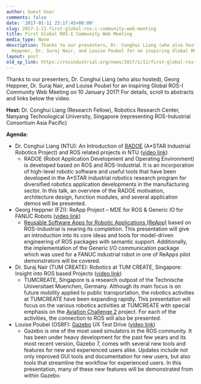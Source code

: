 ```yaml
---
author: Guest User
comments: false
date: '2017-01-11 23:17:45+00:00'
slug: 2017-1-11-first-global-ros-i-community-web-meeting
title: First Global ROS-I Community Web Meeting
media_type: None
description: Thanks to our presenters, Dr. Conghui Liang (who also hosted), Georg
  Heppner, Dr. Suraj Nair, and Louise Poubel for an inspiring Global ROS-I ...
layout: post
old_sp_link: https://rosindustrial.org/news/2017/1/11/first-global-ros-i-community-web-meeting
---
```


Thanks to our presenters, Dr. Conghui Liang (who also hosted), Georg Heppner, Dr. Suraj Nair, and Louise Poubel for an inspiring Global ROS-I Community Web Meeting on 10 January 2017! For details, scroll to abstracts and links below the video.

**Host:** Dr. Conghui Liang (Research Fellow), Robotics Research Center, Nanyang Technological University, Singapore
(representing ROS-Industrial Consortium Asia Pacific)

**Agenda:**

* Dr. Conghui Liang (NTU): An Introduction of [RADOE](http://www.singaporerobotics.org/wp8-radoe) (A*STAR Industrial Robotics Project) and ROS related projects in NTU ([video link](https://youtu.be/GdS0W0lBRmM))
	+ RADOE (Robot Application Development and Operating Environment) is developed based on ROS and ROS-Industrial. It is an incorporation of high-level robotic software and useful tools that have been developed in the A*STAR industrial robotics research program for diversified robotics application developments in the manufacturing sector. In this talk, an overview of the RADOE motivation, architecture design, function modules, and several application demos will be presented.
* Georg Heppner (FZI): ReApp Project – MDE for ROS & Generic IO for FANUC Robots ([video link](https://youtu.be/nb5iPdNjvNU))
	+ [Reusable Software Apps for Robotic Applications (ReApp)](http://www.reapp-projekt.de/index.php?id=reapp_home) based on ROS-Industrial is nearing its completion. This presentation will give an introduction into its core ideas and tools for model-driven engineering of ROS packages with semantic support. Additionally, the implementation of the Generic I/O communication package which was used for a FANUC industrial robot in one of ReApps pilot demonstrators will be covered.
* Dr. Suraj Nair (TUM CREATE): Robotics at TUM CREATE, Singapore: Insight into ROS based Projects ([video link](https://youtu.be/UDYdwV0wfok))
	+ TUMCREATE, Singapore is a research outpost of the Technische Universitaet Muenchen, Germany. Although its main focus is on future mobility applied to public transportation, the robotics activities at TUMCREATE have been expanding rapidly. This presentation will focus on the various robotics activities at TUMCREATE with special emphasis on the [Aviation Challenge 2](http://www.tum-create.edu.sg/research/project/aviation-challenge-2) project. For each of the activities, the connection to ROS will also be presented.
* Louise Poubel (OSRF): [Gazebo](http://gazebosim.org/) UX Test Drive ([video link](https://youtu.be/qOhfEweo7V8))
	+ Gazebo is one of the most used simulators in the ROS community. It has been under heavy development for the past few years and its most recent version, Gazebo 7, comes with several new tools and features for new and experienced users alike. Updates include not only improved GUI tools and documentation for new users, but also tools that streamline the workflow for experienced users. In this presentation, many of these new features will be demonstrated from within Gazebo.

